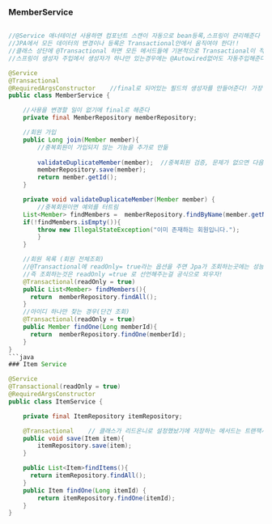 ### MemberService 

``` java

//@Service 애너테이션 사용하면 컴포넌트 스캔이 자동으로 bean등록,스프링이 관리해준다
//JPA에서 모든 데이터의 변경이나 등록은 Transactional안에서 움직여야 한다!!
//클래스 상단에 @Transactional 하면 모든 메서드들에 기본적으로 Transactional이 적용된다.
//스프링이 생성자 주입에서 생성자가 하나만 있는경우에는 @Autowired없어도 자동주입해준다.

@Service
@Transactional
@RequiredArgsConstructor    //final로 되어있는 필드의 생성자를 만들어준다! 가장 깔끔
public class MemberService {

    //사용을 변경할 일이 없기에 final로 해준다
    private final MemberRepository memberRepository;

    //회원 가입
    public Long join(Member member){
        //중복회원이 가입되지 않는 기능을 추가로 만듦
        
        validateDuplicateMember(member);  //중복회원 검증, 문제가 없으면 다음으로 넘어가서 save함
        memberRepository.save(member);
        return member.getId();
    }

    private void validateDuplicateMember(Member member) {
        //중복회원이면 예외를 터트림
    List<Member> findMembers =  memberRepository.findByName(member.getName()); //반환값 Member
    if(!findMembers.isEmpty()){
        throw new IllegalStateException("이미 존재하는 회원입니다.");
        }
    }

    //회원 목록 (회원 전체조회)
    //@Transactional에 readOnly= true라는 옵션을 주면 Jpa가 조회하는곳에는 성능을 최적화한다.
    //즉 조회하는것은 readOnly =true 로 선언해주는걸 공식으로 외우자!
    @Transactional(readOnly = true)
    public List<Member> findMembers(){
      return  memberRepository.findAll();
    }
    //아이디 하나만 찾는 경우(단건 조회)
    @Transactional(readOnly = true)
    public Member findOne(Long memberId){
      return  memberRepository.findOne(memberId);
    }
}
```java
### Item Service

@Service
@Transactional(readOnly = true)
@RequiredArgsConstructor
public class ItemService {

    private final ItemRepository itemRepository;

    @Transactional    // 클래스가 리드온니로 설정했놨기에 저장하는 메서드는 트랜잭셔널로 해준다
    public void save(Item item){
        itemRepository.save(item);
    }

    public List<Item>findItems(){
      return itemRepository.findAll();
    }
    public Item findOne(Long itemId) {
        return itemRepository.findOne(itemId);
    }
}
